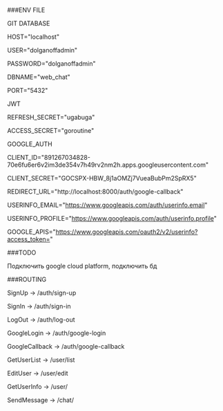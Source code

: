 ###ENV FILE

GIT DATABASE

HOST="localhost"

USER="dolganoffadmin"

PASSWORD="dolganoffadmin"

DBNAME="web_chat"

PORT="5432"

JWT

REFRESH_SECRET="ugabuga"

ACCESS_SECRET="goroutine"

GOOGLE_AUTH

CLIENT_ID="891267034828-70e6fu6er6v2im3de354v7h49rv2nm2h.apps.googleusercontent.com"

CLIENT_SECRET="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"

REDIRECT_URL="http://localhost:8000/auth/google-callback"

USERINFO_EMAIL="https://www.googleapis.com/auth/userinfo.email"

USERINFO_PROFILE="https://www.googleapis.com/auth/userinfo.profile"

GOOGLE_APIS="https://www.googleapis.com/oauth2/v2/userinfo?access_token="

###TODO

Подключить google cloud platform, подключить бд

###ROUTING

SignUp -> /auth/sign-up

SignIn -> /auth/sign-in

LogOut -> /auth/log-out

GoogleLogin -> /auth/google-login

GoogleCallback -> /auth/google-callback

GetUserList -> /user/list

EditUser -> /user/edit

GetUserInfo -> /user/

SendMessage -> /chat/

